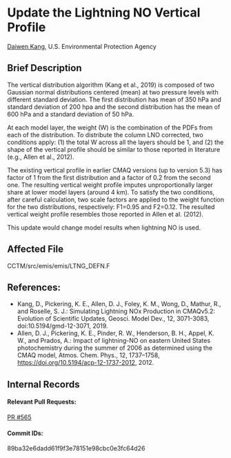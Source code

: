 # Update the Lightning NO Vertical Profile

[Daiwen Kang](mailto:kang.daiwen@epa.gov), U.S. Environmental Protection Agency

## Brief Description
The vertical distribution algorithm (Kang et al., 2019) is composed of two Gaussian normal distributions centered (mean)
at two pressure levels with different standard deviation. The first distribution has mean of 350 hPa and standard deviation
of 200 hpa and the second distribution has the mean of 600 hPa and a standard deviation of 50 hPa.

At each model layer, the weight (W) is the combination of the PDFs from each of the distribution. To distribute the column
LNO corrected, two conditions apply: (1) the total W across all the layers should be 1, and (2) the shape of the vertical profile
should be similar to those reported in literature (e.g., Allen et al., 2012).
 
The existing vertical profile in earlier CMAQ versions (up to version 5.3) has factor of 1 from the first distribution and a factor
of 0.2 from the second one. The resulting vertical weight profile imputes unproportionally larger share at lower model layers (around 4 km). 
To satisfy the two conditions, after careful calculation, two scale factors are applied to the weight function for the two distributions,
respectively: F1=0.95 and F2=0.12. The resulted vertical weight profile resembles those reported in Allen et al. (2012). 

This update would change model results when lightning NO is used.

## Affected File
CCTM/src/emis/emis/LTNG_DEFN.F

## References:
* Kang, D., Pickering, K. E., Allen, D. J., Foley, K. M., Wong, D., Mathur, R., and Roselle, S. J.: Simulating Lightning NOx Production
  in CMAQv5.2: Evolution of Scientific Updates, Geosci. Model Dev., 12, 3071-3083, doi:10.5194/gmd-12-3071, 2019.
* Allen, D. J., Pickering, K. E., Pinder, R. W., Henderson, B. H., Appel, K. W., and Prados, A.: Impact of lightning-NO on eastern 
  United States photochemistry during the summer of 2006 as determined using the CMAQ model, Atmos. Chem. Phys., 12, 1737–1758, https://doi.org/10.5194/acp-12-1737-2012, 2012.


## Internal Records
#### Relevant Pull Requests:
[PR #565](https://github.com/usepa/cmaq_dev/pull/565)

#### Commit IDs:
89ba32e6dadd61f9f3e78151e98cbc0e3fc64d26

